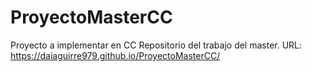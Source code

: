 # ProyectoMasterCC
Proyecto a implementar en CC
Repositorio del trabajo del master. URL: https://daiaguirre979.github.io/ProyectoMasterCC/
